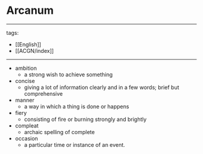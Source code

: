 # Arcanum

---
tags:
  - [[English]]
  - [[ACGN/index]]
---

* ambition
  * a strong wish to achieve something
* concise
  * giving a lot of information clearly and in a few words; brief but comprehensive
* manner
  * a way in which a thing is done or happens
* fiery
  * consisting of fire or burning strongly and brightly
* compleat 
  * archaic spelling of complete
* occasion
  * a particular time or instance of an event.
